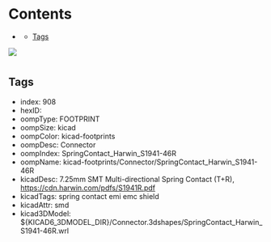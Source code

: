 



Contents
========

* [](#)
	* [Tags](#tags)
  
![][im]
# 

## Tags

- index: 908
- hexID: 
- oompType: FOOTPRINT
- oompSize: kicad
- oompColor: kicad-footprints
- oompDesc: Connector
- oompIndex: SpringContact_Harwin_S1941-46R
- oompName: kicad-footprints/Connector/SpringContact_Harwin_S1941-46R
- kicadDesc: 7.25mm SMT Multi-directional Spring Contact (T+R), https://cdn.harwin.com/pdfs/S1941R.pdf
- kicadTags: spring contact emi emc shield
- kicadAttr: smd
- kicad3DModel: ${KICAD6_3DMODEL_DIR}/Connector.3dshapes/SpringContact_Harwin_S1941-46R.wrl



[im]: image.png
